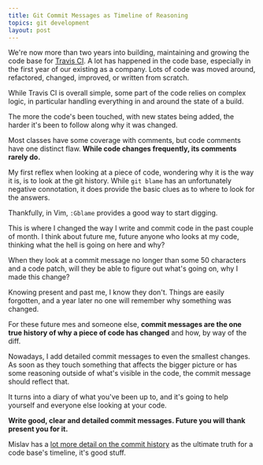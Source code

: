 ```yaml
---
title: Git Commit Messages as Timeline of Reasoning
topics: git development
layout: post
---
```

We're now more than two years into building, maintaining and growing the code
base for [Travis CI](https://travis-ci.org). A lot has happened in the code
base, especially in the first year of our existing as a company. Lots of code
was moved around, refactored, changed, improved, or written from scratch.

While Travis CI is overall simple, some part of the code relies on complex
logic, in particular handling everything in and around the state of a build.

The more the code's been touched, with new states being added, the harder it's
been to follow along why it was changed.

Most classes have some coverage with comments, but code comments have one
distinct flaw. **While code changes frequently, its comments rarely do.**

My first reflex when looking at a piece of code, wondering why it is the way it
is, is to look at the git history. While `git blame` has an unfortunately
negative connotation, it does provide the basic clues as to where to look for
the answers.

Thankfully, in Vim, `:Gblame` provides a good way to start digging.

This is where I changed the way I write and commit code in the past couple of
month. I think about future me, future anyone who looks at my code, thinking
what the hell is going on here and why?

When they look at a commit message no longer than some 50 characters and a code
patch, will they be able to figure out what's going on, why I made this change?

Knowing present and past me, I know they don't. Things are easily forgotten, and
a year later no one will remember why something was changed.

For these future mes and someone else, **commit messages are the one true
history of why a piece of code has changed** and how, by way of the diff.

Nowadays, I add detailed commit messages to even the smallest changes. As soon
as they touch something that affects the bigger picture or has some reasoning
outside of what's visible in the code, the commit message should reflect that.

It turns into a diary of what you've been up to, and it's going to help yourself
and everyone else looking at your code.

**Write good, clear and detailed commit messages. Future you will thank present
you for it.**

Mislav has a [lot more detail on the commit
history](http://mislav.uniqpath.com/2014/02/hidden-documentation/) as the
ultimate truth for a code base's timeline, it's good stuff.
